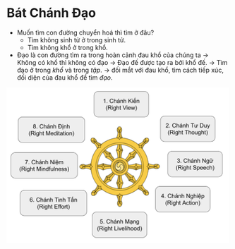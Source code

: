 # Bát Chánh Đạo
+ Muốn tìm con đường chuyển hoá thì tìm ở đâu? 
  + Tìm không sinh tử ở trong sinh tử. 
  + Tìm không khổ ở trong khổ. 
+ Đạo là con đường tìm ra trong hoàn cảnh đau khổ của chúng ta $\to$ Không có khổ thì không có đạo
$\to$ Đạo đế được tạo ra bởi khổ đế. $\to$ Tìm đạo ở trong *khổ* và trong *tập*.
$\to$ đối mắt với đau khổ, tìm cách tiếp xúc, đối diện của đau khổ để tìm *đạo*. 

<div>
<img src="../../../../Media/buddha/bat_chanh_dao.png">
</div>